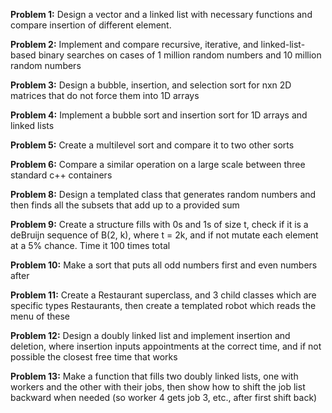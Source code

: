 **Problem 1:** Design a vector and a linked list with necessary functions and compare insertion of different element.

**Problem 2:** Implement and compare recursive, iterative, and linked-list-based binary searches on cases of 1 million random numbers and 10 million random numbers

**Problem 3:** Design a bubble, insertion, and selection sort for nxn 2D matrices that do not force them into 1D arrays

**Problem 4:** Implement a bubble sort and insertion sort for 1D arrays and linked lists

**Problem 5:** Create a multilevel sort and compare it to two other sorts

**Problem 6:** Compare a similar operation on a large scale between three standard c++ containers

**Problem 8:** Design a templated class that generates random numbers and then finds all the subsets that add up to a provided sum

**Problem 9:** Create a structure fills with 0s and 1s of size t, check if it is a deBruijn sequence of B(2, k), where t = 2k, and if not mutate each element at a 5% chance. Time it 100 times total

**Problem 10:** Make a sort that puts all odd numbers first and even numbers after

**Problem 11:** Create a Restaurant superclass, and 3 child classes which are specific types Restaurants, then create a templated robot which reads the menu of these

**Problem 12:** Design a doubly linked list and implement insertion and deletion, where insertion inputs appointments at the correct time, and if not possible the closest free time that works

**Problem 13:** Make a function that fills two doubly linked lists, one with workers and the other with their jobs, then show how to shift the job list backward when needed (so worker 4 gets job 3, etc., after first shift back)
